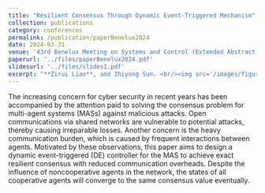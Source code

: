 ```yaml
---
title: "Resilient Consensus Through Dynamic Event-Triggered Mechanism"
collection: publications
category: conferences
permalink: /publication/paperBenelux2024
date: 2024-03-31
venue: '43rd Benelux Meeting on Systems and Control (Extended Abstract)'
paperurl: '../files/paperBenelux2024.pdf'
slidesurl: '../files/slides1.pdf'
excerpt: "**Zirui Liao**, and Zhiyong Sun. <br/><img src='/images/figureBenelux2024.png' width='80%'>"
---
```


The increasing concern for cyber security in recent years has been accompanied by the attention paid to solving the consensus problem for multi-agent systems (MASs) against malicious attacks. Open communications via shared networks are vulnerable to potential attacks, thereby causing irreparable losses. Another concern is the heavy communication burden, which is caused by frequent interactions between agents. Motivated by these observations, this paper aims to design a dynamic event-triggered (DE) controller for the MAS to achieve exact resilient consensus with reduced communication overheads. Despite the influence of noncooperative agents in the network, the states of all cooperative agents will converge to the same consensus value eventually.
